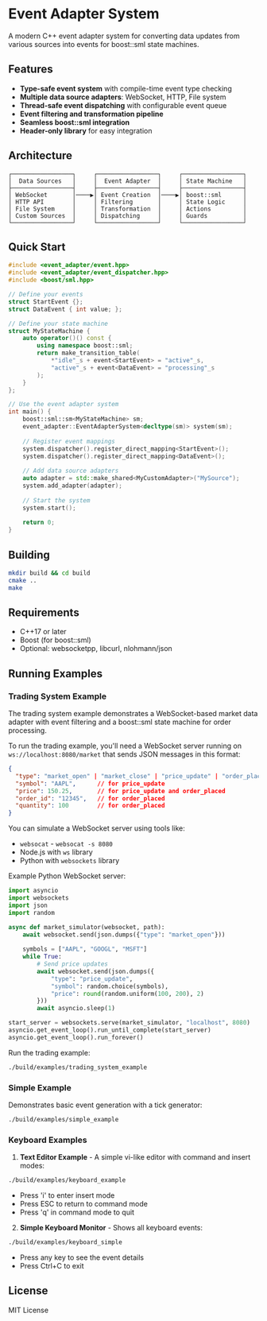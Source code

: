 # Event Adapter System

A modern C++ event adapter system for converting data updates from various sources into events for boost::sml state machines.

## Features

- **Type-safe event system** with compile-time event type checking
- **Multiple data source adapters**: WebSocket, HTTP, File system
- **Thread-safe event dispatching** with configurable event queue
- **Event filtering and transformation pipeline**
- **Seamless boost::sml integration**
- **Header-only library** for easy integration

## Architecture

```
┌─────────────────┐     ┌─────────────────┐     ┌─────────────────┐
│  Data Sources   │     │  Event Adapter  │     │ State Machine   │
├─────────────────┤     ├─────────────────┤     ├─────────────────┤
│ WebSocket       │────▶│ Event Creation  │────▶│ boost::sml      │
│ HTTP API        │     │ Filtering       │     │ State Logic     │
│ File System     │     │ Transformation  │     │ Actions         │
│ Custom Sources  │     │ Dispatching     │     │ Guards          │
└─────────────────┘     └─────────────────┘     └─────────────────┘
```

## Quick Start

```cpp
#include <event_adapter/event.hpp>
#include <event_adapter/event_dispatcher.hpp>
#include <boost/sml.hpp>

// Define your events
struct StartEvent {};
struct DataEvent { int value; };

// Define your state machine
struct MyStateMachine {
    auto operator()() const {
        using namespace boost::sml;
        return make_transition_table(
            *"idle"_s + event<StartEvent> = "active"_s,
            "active"_s + event<DataEvent> = "processing"_s
        );
    }
};

// Use the event adapter system
int main() {
    boost::sml::sm<MyStateMachine> sm;
    event_adapter::EventAdapterSystem<decltype(sm)> system(sm);
    
    // Register event mappings
    system.dispatcher().register_direct_mapping<StartEvent>();
    system.dispatcher().register_direct_mapping<DataEvent>();
    
    // Add data source adapters
    auto adapter = std::make_shared<MyCustomAdapter>("MySource");
    system.add_adapter(adapter);
    
    // Start the system
    system.start();
    
    return 0;
}
```

## Building

```bash
mkdir build && cd build
cmake ..
make
```

## Requirements

- C++17 or later
- Boost (for boost::sml)
- Optional: websocketpp, libcurl, nlohmann/json

## Running Examples

### Trading System Example

The trading system example demonstrates a WebSocket-based market data adapter with event filtering and a boost::sml state machine for order processing.

To run the trading example, you'll need a WebSocket server running on `ws://localhost:8080/market` that sends JSON messages in this format:

```json
{
  "type": "market_open" | "market_close" | "price_update" | "order_placed",
  "symbol": "AAPL",      // for price_update
  "price": 150.25,       // for price_update and order_placed
  "order_id": "12345",   // for order_placed
  "quantity": 100        // for order_placed
}
```

You can simulate a WebSocket server using tools like:
- `websocat` - `websocat -s 8080`
- Node.js with `ws` library
- Python with `websockets` library

Example Python WebSocket server:
```python
import asyncio
import websockets
import json
import random

async def market_simulator(websocket, path):
    await websocket.send(json.dumps({"type": "market_open"}))
    
    symbols = ["AAPL", "GOOGL", "MSFT"]
    while True:
        # Send price updates
        await websocket.send(json.dumps({
            "type": "price_update",
            "symbol": random.choice(symbols),
            "price": round(random.uniform(100, 200), 2)
        }))
        await asyncio.sleep(1)

start_server = websockets.serve(market_simulator, "localhost", 8080)
asyncio.get_event_loop().run_until_complete(start_server)
asyncio.get_event_loop().run_forever()
```

Run the trading example:
```bash
./build/examples/trading_system_example
```

### Simple Example

Demonstrates basic event generation with a tick generator:
```bash
./build/examples/simple_example
```

### Keyboard Examples

1. **Text Editor Example** - A simple vi-like editor with command and insert modes:
```bash
./build/examples/keyboard_example
```
- Press 'i' to enter insert mode
- Press ESC to return to command mode
- Press 'q' in command mode to quit

2. **Simple Keyboard Monitor** - Shows all keyboard events:
```bash
./build/examples/keyboard_simple
```
- Press any key to see the event details
- Press Ctrl+C to exit

## License

MIT License